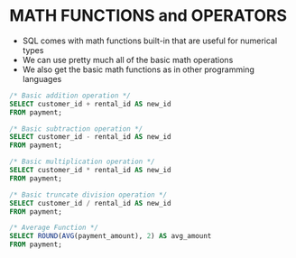 # MATH FUNCTIONS and OPERATORS

- SQL comes with math functions built-in that are useful for numerical types
- We can use pretty much all of the basic math operations
- We also get the basic math functions as in other programming languages

```sql
/* Basic addition operation */
SELECT customer_id + rental_id AS new_id
FROM payment;

/* Basic subtraction operation */
SELECT customer_id - rental_id AS new_id
FROM payment;

/* Basic multiplication operation */
SELECT customer_id * rental_id AS new_id
FROM payment;

/* Basic truncate division operation */
SELECT customer_id / rental_id AS new_id
FROM payment;

/* Average Function */
SELECT ROUND(AVG(payment_amount), 2) AS avg_amount
FROM payment;
```
